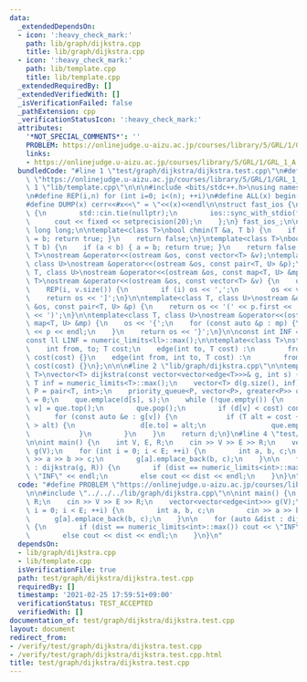 ```yaml
---
data:
  _extendedDependsOn:
  - icon: ':heavy_check_mark:'
    path: lib/graph/dijkstra.cpp
    title: lib/graph/dijkstra.cpp
  - icon: ':heavy_check_mark:'
    path: lib/template.cpp
    title: lib/template.cpp
  _extendedRequiredBy: []
  _extendedVerifiedWith: []
  _isVerificationFailed: false
  _pathExtension: cpp
  _verificationStatusIcon: ':heavy_check_mark:'
  attributes:
    '*NOT_SPECIAL_COMMENTS*': ''
    PROBLEM: https://onlinejudge.u-aizu.ac.jp/courses/library/5/GRL/1/GRL_1_A
    links:
    - https://onlinejudge.u-aizu.ac.jp/courses/library/5/GRL/1/GRL_1_A
  bundledCode: "#line 1 \"test/graph/dijkstra/dijkstra.test.cpp\"\n#define PROBLEM\
    \ \"https://onlinejudge.u-aizu.ac.jp/courses/library/5/GRL/1/GRL_1_A\"\n\n#line\
    \ 1 \"lib/template.cpp\"\n\n\n#include <bits/stdc++.h>\nusing namespace std;\n\
    \n#define REP(i,n) for (int i=0; i<(n); ++i)\n#define ALL(x) begin(x),end(x)\n\
    #define DUMP(x) cerr<<#x<<\" = \"<<(x)<<endl\n\nstruct fast_ios {\n    fast_ios()\
    \ {\n        std::cin.tie(nullptr);\n        ios::sync_with_stdio(false);\n  \
    \      cout << fixed << setprecision(20);\n    };\n} fast_ios_;\n\nusing ll =\
    \ long long;\n\ntemplate<class T>\nbool chmin(T &a, T b) {\n    if (a > b) { a\
    \ = b; return true; }\n    return false;\n}\ntemplate<class T>\nbool chmax(T &a,\
    \ T b) {\n    if (a < b) { a = b; return true; }\n    return false;\n}\n\ntemplate<class\
    \ T>\nostream &operator<<(ostream &os, const vector<T> &v);\ntemplate<class T,\
    \ class U>\nostream &operator<<(ostream &os, const pair<T, U> &p);\ntemplate<class\
    \ T, class U>\nostream &operator<<(ostream &os, const map<T, U> &mp);\n\ntemplate<class\
    \ T>\nostream &operator<<(ostream &os, const vector<T> &v) {\n    os << '[';\n\
    \    REP(i, v.size()) {\n        if (i) os << ',';\n        os << v[i];\n    }\n\
    \    return os << ']';\n}\n\ntemplate<class T, class U>\nostream &operator<<(ostream\
    \ &os, const pair<T, U> &p) {\n    return os << '(' << p.first << ' ' << p.second\
    \ << ')';\n}\n\ntemplate<class T, class U>\nostream &operator<<(ostream &os, const\
    \ map<T, U> &mp) {\n    os << '{';\n    for (const auto &p : mp) {\n        os\
    \ << p << endl;\n    }\n    return os << '}';\n}\n\nconst int INF = numeric_limits<int>::max();\n\
    const ll LINF = numeric_limits<ll>::max();\n\ntemplate<class T>\nstruct edge {\n\
    \    int from, to; T cost;\n    edge(int to, T cost) :\n        from(-1), to(to),\
    \ cost(cost) {}\n    edge(int from, int to, T cost) :\n        from(from), to(to),\
    \ cost(cost) {}\n};\n\n\n#line 2 \"lib/graph/dijkstra.cpp\"\n\ntemplate<typename\
    \ T>\nvector<T> dijkstra(const vector<vector<edge<T>>>& g, int s) {\n    const\
    \ T inf = numeric_limits<T>::max();\n    vector<T> d(g.size(), inf);\n\n    using\
    \ P = pair<T, int>;\n    priority_queue<P, vector<P>, greater<P>> que;\n    d[s]\
    \ = 0;\n    que.emplace(d[s], s);\n    while (!que.empty()) {\n        auto [cost,\
    \ v] = que.top();\n        que.pop();\n        if (d[v] < cost) continue;\n  \
    \      for (const auto &e : g[v]) {\n            if (T alt = cost + e.cost; d[e.to]\
    \ > alt) {\n                d[e.to] = alt;\n                que.emplace(alt, e.to);\n\
    \            }\n        }\n    }\n    return d;\n}\n#line 4 \"test/graph/dijkstra/dijkstra.test.cpp\"\
    \n\nint main() {\n    int V, E, R;\n    cin >> V >> E >> R;\n    vector<vector<edge<int>>>\
    \ g(V);\n    for (int i = 0; i < E; ++i) {\n        int a, b, c;\n        cin\
    \ >> a >> b >> c;\n        g[a].emplace_back(b, c);\n    }\n\n    for (auto &dist\
    \ : dijkstra(g, R)) {\n        if (dist == numeric_limits<int>::max()) cout <<\
    \ \"INF\" << endl;\n        else cout << dist << endl;\n    }\n}\n"
  code: "#define PROBLEM \"https://onlinejudge.u-aizu.ac.jp/courses/library/5/GRL/1/GRL_1_A\"\
    \n\n#include \"../../../lib/graph/dijkstra.cpp\"\n\nint main() {\n    int V, E,\
    \ R;\n    cin >> V >> E >> R;\n    vector<vector<edge<int>>> g(V);\n    for (int\
    \ i = 0; i < E; ++i) {\n        int a, b, c;\n        cin >> a >> b >> c;\n  \
    \      g[a].emplace_back(b, c);\n    }\n\n    for (auto &dist : dijkstra(g, R))\
    \ {\n        if (dist == numeric_limits<int>::max()) cout << \"INF\" << endl;\n\
    \        else cout << dist << endl;\n    }\n}\n"
  dependsOn:
  - lib/graph/dijkstra.cpp
  - lib/template.cpp
  isVerificationFile: true
  path: test/graph/dijkstra/dijkstra.test.cpp
  requiredBy: []
  timestamp: '2021-02-25 17:59:51+09:00'
  verificationStatus: TEST_ACCEPTED
  verifiedWith: []
documentation_of: test/graph/dijkstra/dijkstra.test.cpp
layout: document
redirect_from:
- /verify/test/graph/dijkstra/dijkstra.test.cpp
- /verify/test/graph/dijkstra/dijkstra.test.cpp.html
title: test/graph/dijkstra/dijkstra.test.cpp
---
```


